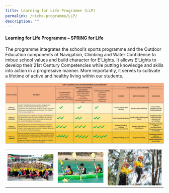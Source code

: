 ```yaml
---
title: Learning for Life Programme (LLP)
permalink: /niche-programme/LLP/
description: ""
---
```

#### Learning for Life Programme – SPRING for Life <br>
The programme integrates the school’s sports programme and the Outdoor Education components of Navigation, Climbing and Water Confidence to imbue school values and build character for E’Lights. It allows E’Lights to develop their 21st Century Competencies while putting knowledge and skills into action in a progressive manner. More importantly, it serves to cultivate a lifetime of active and healthy living within our students.

![](/images/LLP/LLP.tif)



| |  |  |
| --------- | -------- | -------- |
|   ![](/images/LLP/LLP2.jpg)     | ![](/images/LLP/LLP3.jpg)     | ![](/images/LLP/LLP4.jpg)     |